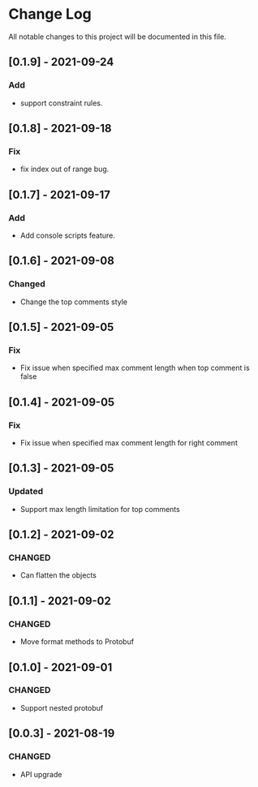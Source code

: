 # Change Log

All notable changes to this project will be documented in this file.

## [0.1.9] - 2021-09-24
### Add
- support constraint rules.

## [0.1.8] - 2021-09-18
### Fix
- fix index out of range bug.

## [0.1.7] - 2021-09-17
### Add
- Add console scripts feature.

## [0.1.6] - 2021-09-08
### Changed
- Change the top comments style

## [0.1.5] - 2021-09-05
### Fix
- Fix issue when specified max comment length when top comment is false

## [0.1.4] - 2021-09-05
### Fix
- Fix issue when specified max comment length for right comment

## [0.1.3] - 2021-09-05
### Updated
- Support max length limitation for top comments

## [0.1.2] - 2021-09-02
### CHANGED
- Can flatten the objects

## [0.1.1] - 2021-09-02
### CHANGED
- Move format methods to Protobuf

## [0.1.0] - 2021-09-01
### CHANGED
- Support nested protobuf

## [0.0.3] - 2021-08-19
### CHANGED
- API upgrade